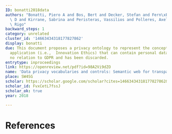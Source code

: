 ```yaml
---
ID: bonatti2018data
authors: "Bonatti, Piero A and Bos, Bert and Decker, Stefan and Fern\xE1ndez, Javier\
  \ D and Kirrane, Sabrina and Peristeras, Vassilios and Polleres, Axel and Wenning,\
  \ Rigo"
backward_steps: 1
category: unrelated
cluster_id: '14663434318177827862'
display: bonatti
due: This document proposes a privacy ontology to represent the concepts around an
  application (i.e.,  Innovation Ethics) that can contain personal data. It thus has
  no relation to GDPR and has been discarded.
entrytype: inproceedings
link: https://openreview.net/pdf?id=98A2Vi9dZO
name: 'Data privacy vocabularies and controls: Semantic web for transparency and privacy'
place: SW4SG
scholar: https://scholar.google.com/scholar?cites=14663434318177827862&as_sdt=2005&sciodt=0,5&hl=en
scholar_id: FvxCetL7fssJ
scholar_ok: true
year: 2018

---
```


# References

